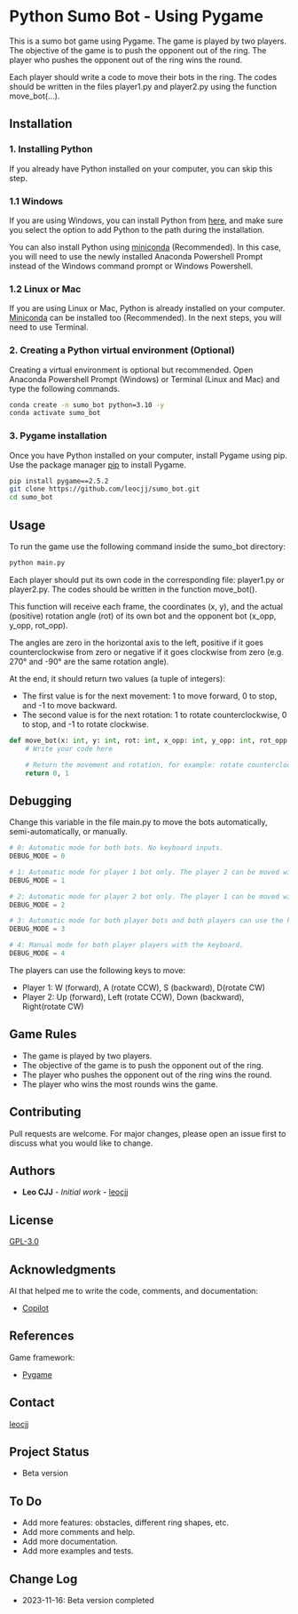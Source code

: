 # Python Sumo Bot - Using Pygame

This is a sumo bot game using Pygame. The game is played by two players. The objective of the game is to push the opponent out of the ring. The player who pushes the opponent out of the ring wins the round.

Each player should write a code to move their bots in the ring. The codes should be written in the files player1.py and player2.py using the function move_bot(...).


## Installation

### 1. Installing Python

If you already have Python installed on your computer, you can skip this step.

### 1.1 Windows

If you are using Windows, you can install Python from [here](https://www.python.org/downloads/), and make sure you select the option to add Python to the path during the installation.

You can also install Python using [miniconda](https://docs.conda.io/projects/miniconda/en/latest/miniconda-install.html) (Recommended). In this case, you will need to use the newly installed Anaconda Powershell Prompt instead of the Windows command prompt or Windows Powershell.

### 1.2 Linux or Mac
If you are using Linux or Mac, Python is already installed on your computer. [Miniconda](https://docs.conda.io/projects/miniconda/en/latest/miniconda-install.html) can be installed too (Recommended). In the next steps, you will need to use Terminal.

### 2. Creating a Python virtual environment (Optional)
Creating a virtual environment is optional but recommended. Open Anaconda Powershell Prompt (Windows) or Terminal (Linux and Mac) and type the following commands.

```bash
conda create -n sumo_bot python=3.10 -y
conda activate sumo_bot
```

### 3. Pygame installation

Once you have Python installed on your computer, install Pygame using pip. Use the package manager [pip](https://pip.pypa.io/en/stable/) to install Pygame.

```bash
pip install pygame==2.5.2
git clone https://github.com/leocjj/sumo_bot.git
cd sumo_bot
```

## Usage
To run the game use the following command inside the sumo_bot directory:

```bash
python main.py
```

Each player should put its own code in the corresponding file: player1.py or player2.py.
The codes should be written in the function move_bot().

This function will receive each frame, the coordinates (x, y), and the actual (positive) rotation angle (rot) of its own bot
and the opponent bot (x_opp, y_opp, rot_opp).

The angles are zero in the horizontal axis to the left, positive if it goes counterclockwise from zero or
negative if it goes clockwise from zero (e.g. 270° and -90° are the same rotation angle).

At the end, it should return two values (a tuple of integers):
 - The first value is for the next movement: 1 to move forward, 0 to stop, and -1 to move backward.
 - The second value is for the next rotation: 1 to rotate counterclockwise, 0 to stop, and -1 to rotate clockwise.
```python
def move_bot(x: int, y: int, rot: int, x_opp: int, y_opp: int, rot_opp: int) -> tuple[int, int]:
    # Write your code here

    # Return the movement and rotation, for example: rotate counterclockwise all the time.
    return 0, 1
```

## Debugging
Change this variable in the file main.py to move the bots automatically, semi-automatically, or manually.

```python
# 0: Automatic mode for both bots. No keyboard inputs.
DEBUG_MODE = 0

# 1: Automatic mode for player 1 bot only. The player 2 can be moved with the keyboard.
DEBUG_MODE = 1

# 2: Automatic mode for player 2 bot only. The player 1 can be moved with the keyboard.
DEBUG_MODE = 2

# 3: Automatic mode for both player bots and both players can use the keyboard too.
DEBUG_MODE = 3

# 4: Manual mode for both player players with the keyboard.
DEBUG_MODE = 4
```

The players can use the following keys to move:
* Player 1: W (forward), A (rotate CCW), S (backward), D(rotate CW)
* Player 2: Up (forward), Left (rotate CCW), Down (backward), Right(rotate CW)

## Game Rules
* The game is played by two players.
* The objective of the game is to push the opponent out of the ring.
* The player who pushes the opponent out of the ring wins the round.
* The player who wins the most rounds wins the game.

## Contributing
Pull requests are welcome. For major changes, please open an issue first to discuss what you would like to change.

## Authors
* **Leo CJJ** - *Initial work* - [leocjj](https://github.com/leocjj)

## License
[GPL-3.0](https://www.gnu.org/licenses/gpl-3.0.en.html)

## Acknowledgments
AI that helped me to write the code, comments, and documentation:
* [Copilot](https://copilot.github.com/)

## References
Game framework:
* [Pygame](https://www.pygame.org/docs/)

## Contact
[leocjj](https://github.com/leocjj)

## Project Status
* Beta version

## To Do
* Add more features: obstacles, different ring shapes, etc.
* Add more comments and help.
* Add more documentation.
* Add more examples and tests.

## Change Log
* 2023-11-16: Beta version completed
